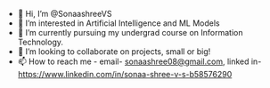 - 👋 Hi, I’m @SonaashreeVS
- 👀 I’m interested in Artificial Intelligence and ML Models
- 🌱 I’m currently pursuing my undergrad course on Information Technology.
- 💞️ I’m looking to collaborate on projects, small or big! 
- 📫 How to reach me - email- sonaashree08@gmail.com, linked in-https://www.linkedin.com/in/sonaa-shree-v-s-b58576290

<!---
SonaashreeVS/SonaashreeVS is a ✨ special ✨ repository because its `README.md` (this file) appears on your GitHub profile.
You can click the Preview link to take a look at your changes.
--->
